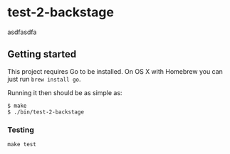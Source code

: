 # test-2-backstage

asdfasdfa

## Getting started

This project requires Go to be installed. On OS X with Homebrew you can just run `brew install go`.

Running it then should be as simple as:

```console
$ make
$ ./bin/test-2-backstage
```

### Testing

`make test`
